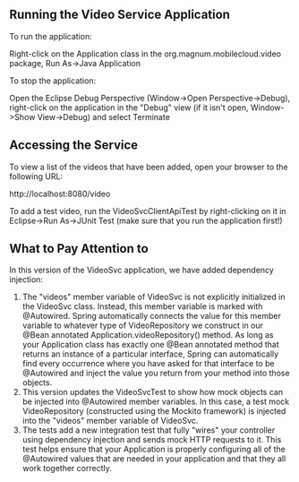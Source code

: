 ## Running the Video Service Application

To run the application:

Right-click on the Application class in the org.magnum.mobilecloud.video
package, Run As->Java Application

To stop the application:

Open the Eclipse Debug Perspective (Window->Open Perspective->Debug), right-click on
the application in the "Debug" view (if it isn't open, Window->Show View->Debug) and
select Terminate

## Accessing the Service

To view a list of the videos that have been added, open your browser to the following
URL:

http://localhost:8080/video

To add a test video, run the VideoSvcClientApiTest by right-clicking on it in 
Eclipse->Run As->JUnit Test (make sure that you run the application first!)

## What to Pay Attention to

In this version of the VideoSvc application, we have added dependency injection:

1. The "videos" member variable of VideoSvc is not explicitly initialized in the VideoSvc
   class. Instead, this member variable is marked with @Autowired. Spring automatically
   connects the value for this member variable to whatever type of VideoRepository we
   construct in our @Bean annotated Application.videoRepository() method. As long as
   your Application class has exactly one @Bean annotated method that returns an instance
   of a particular interface, Spring can automatically find every occurrence where you have
   asked for that interface to be @Autowired and inject the value you return from your
   method into those objects. 
2. This version updates the VideoSvcTest to show how mock objects can be injected into
   @Autowired member variables. In this case, a test mock VideoRepository (constructed
   using the Mockito framework) is injected into the "videos" member variable of VideoSvc.
3. The tests add a new integration test that fully "wires" your controller using dependency
   injection and sends mock HTTP requests to it. This test helps ensure that your Application
   is properly configuring all of the @Autowired values that are needed in your application
   and that they all work together correctly.
